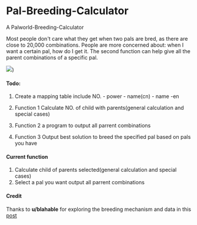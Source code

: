 # Pal-Breeding-Calculator

A  Palworld-Breeding-Calculator

Most people don't care what they get when two pals are bred, as there are close to 20,000 combinations. People are more concerned about: when I want a certain pal, how do I get it. The second function can help give all the parent combinations of a specific pal.

![](https://cdn.mos.cms.futurecdn.net/jrsca3q3Ki7T8iJMUfuwvP-650-80.jpg))
#### Todo:

1. Create a mapping table include NO.  - power - name(cn) - name -en

2. Function 1 Calculate NO. of child with parents(general calculation and special cases)

3. Function 2 a program to output all parrent combinations 

4. Function 3 Output best solution to breed the specified pal based on pals you have
   
#### Current function

1. Calculate child of parents selected(general calculation and special cases)
2. Select a pal you want output all parrent combinations 
#### Credit

Thanks to **u/blahable** for exploring the breeding mechanism and data in this [post](https://www.reddit.com/r/Palworld/comments/19d98ws/spreadsheet_all_breeding_combinations_datamined/)
